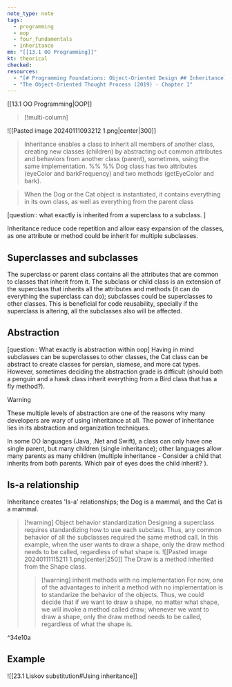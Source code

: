 ```yaml
---
note_type: note
tags:
  - programming
  - oop
  - four_fundamentals
  - inheritance
mn: "[[13.1 OO Programming]]"
kt: theorical
checked: 
resources:
  - "[# Programming Foundations: Object-Oriented Design ## Inheritance](https://www.linkedin.com/learning/programming-foundations-object-oriented-design-3/inheritance?autoSkip=true&resume=false&u=75841506)"
  - "The Object-Oriented Thought Process (2019) - Chapter 1"
---
```

[[13.1 OO Programming|OOP]]

>[!multi-column]
>
![[Pasted image 20240111093212 1.png|center|300]]
>
>Inheritance enables a class to inherit all members of another class, creating new classes (children) by abstracting out common attributes and behaviors from another class (parent), sometimes, using the same implementation. 
>%% %%
>Dog class has two attributes (eyeColor and barkFrequency) and two methods (getEyeColor and bark).

>When the Dog or the Cat object is instantiated, it contains everything in its own class, as well as everything from the parent class 

[question:: what exactly is inherited from a superclass to a subclass. ]

Inheritance reduce code repetition and allow easy expansion of the classes, as one attribute or method could be inherit for multiple subclasses. 
## Superclasses and subclasses
The superclass or parent class contains all the attributes that are common to classes that inherit from it. The subclass or child class is an extension of the superclass that inherits all the attributes and methods (it can do everything the superclass can do); subclasses could be superclasses to other classes. This is beneficial for code reusability, specially if the superclass is altering, all the subclasses also will be affected.
## Abstraction 
[question:: What exactly is abstraction within oop]
Having in mind subclasses can be superclasses to other classes, the Cat class can be abstract to create classes for persian, siamese, and more cat types. However, sometimes deciding the abstraction grade is difficult (should both a penguin and a hawk class inherit everything from a Bird class that has a fly method?).

>[!warning]
>These multiple levels of abstraction are one of the reasons why many developers are wary of using inheritance at all. The power of inheritance lies in its abstraction and organization techniques.

In some OO languages (Java, .Net and Swift), a class can only have one single parent, but many children (single inheritance); other languages allow many parents as many children (multiple inheritance - Consider a child that inherits from both parents. Which pair of eyes does the child inherit? ). 

## Is-a relationship
Inheritance creates 'Is-a' relationships; the Dog is a mammal, and the Cat is a mammal. 

>[!warning] Object behavior standardization
>Designing a superclass requires standardizing how to use each subclass. Thus, any common behavior of all the subclasses required the same method call. In this example, when the user wants to draw a shape, only the draw method needs to be called, regardless of what shape is. 
>![[Pasted image 20240111115211 1.png|center|250]]
>The Draw is a method inherited from the Shape class. 
>>[!warning] inherit methods with no implementation
>>For now, one of the advantages to inherit a method with no implementation is to standarize the behavior of the objects. Thus, we could decide that if we want to draw a shape, no matter what shape, we will invoke a method called draw; whenever we want to draw a shape, only the draw method needs to be called, regardless of what the shape is. 

^34e10a

## Example
![[23.1 Liskov substitution#Using inheritance]]








